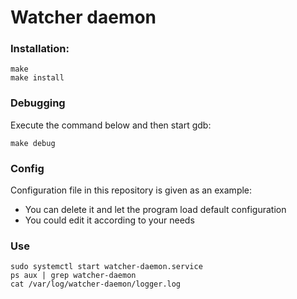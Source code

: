 # Watcher daemon

### Installation:
```
make
make install
```

### Debugging
Execute the command below and then start gdb:
```
make debug
```

### Config
Configuration file in this repository is given as an example:
- You can delete it and let the program load default configuration
- You could edit it according to your needs

### Use

```
sudo systemctl start watcher-daemon.service
ps aux | grep watcher-daemon
cat /var/log/watcher-daemon/logger.log
```